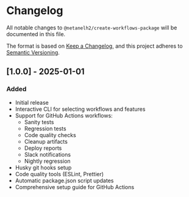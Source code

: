 # Changelog

All notable changes to `@netanelh2/create-workflows-package` will be documented in this file.

The format is based on [Keep a Changelog](https://keepachangelog.com/en/1.0.0/),
and this project adheres to [Semantic Versioning](https://semver.org/spec/v2.0.0.html).

## [1.0.0] - 2025-01-01

### Added

- Initial release
- Interactive CLI for selecting workflows and features
- Support for GitHub Actions workflows:
  - Sanity tests
  - Regression tests
  - Code quality checks
  - Cleanup artifacts
  - Deploy reports
  - Slack notifications
  - Nightly regression
- Husky git hooks setup
- Code quality tools (ESLint, Prettier)
- Automatic package.json script updates
- Comprehensive setup guide for GitHub Actions
